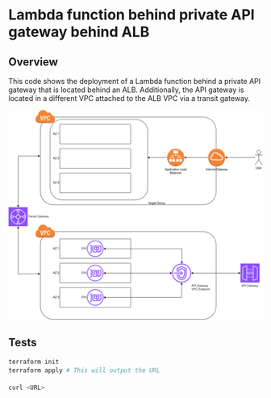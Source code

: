 # Lambda function behind private API gateway behind ALB

## Overview

This code shows the deployment of a Lambda function behind
a private API gateway that is located behind an ALB. Additionally,
the API gateway is located in a different VPC attached to the
ALB VPC via a transit gateway.

![Architecture](images/architecture.svg)

## Tests

```bash
terraform init
terraform apply # This will output the URL

curl <URL>
```
